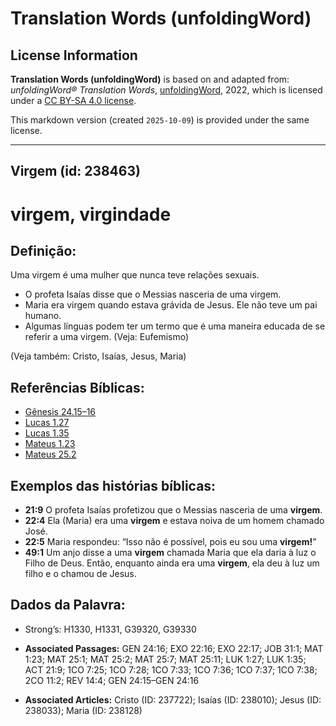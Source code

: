 # Translation Words (unfoldingWord)

## License Information

**Translation Words (unfoldingWord)** is based on and adapted from: _unfoldingWord® Translation Words_, [unfoldingWord](https://unfoldingword.org/utw), 2022, which is licensed under a [CC BY-SA 4.0 license](https://creativecommons.org/licenses/by-sa/4.0/legalcode.en).

This markdown version (created `2025-10-09`) is provided under the same license.



--------------------------------

## Virgem (id: 238463)

virgem, virgindade
==================

Definição:
----------

Uma virgem é uma mulher que nunca teve relações sexuais.

* O profeta Isaías disse que o Messias nasceria de uma virgem.
* Maria era virgem quando estava grávida de Jesus. Ele não teve um pai humano.
* Algumas línguas podem ter um termo que é uma maneira educada de se referir a uma virgem. (Veja: Eufemismo)

(Veja também: Cristo, Isaías, Jesus, Maria)

Referências Bíblicas:
---------------------

* [Gênesis 24\.15–16](https://ref.ly/Gen24:15-Gen24:16)
* [Lucas 1\.27](https://ref.ly/Luke1:27)
* [Lucas 1\.35](https://ref.ly/Luke1:35)
* [Mateus 1\.23](https://ref.ly/Matt1:23)
* [Mateus 25\.2](https://ref.ly/Matt25:2)

Exemplos das histórias bíblicas:
--------------------------------

* **21:9** O profeta Isaías profetizou que o Messias nasceria de uma **virgem**.
* **22:4** Ela (Maria) era uma **virgem** e estava noiva de um homem chamado José.
* **22:5** Maria respondeu: “Isso não é possível, pois eu sou uma **virgem!**”
* **49:1** Um anjo disse a uma **virgem** chamada Maria que ela daria à luz o Filho de Deus. Então, enquanto ainda era uma **virgem**, ela deu à luz um filho e o chamou de Jesus.

Dados da Palavra:
-----------------

* Strong’s: H1330, H1331, G39320, G39330

* **Associated Passages:** GEN 24:16; EXO 22:16; EXO 22:17; JOB 31:1; MAT 1:23; MAT 25:1; MAT 25:2; MAT 25:7; MAT 25:11; LUK 1:27; LUK 1:35; ACT 21:9; 1CO 7:25; 1CO 7:28; 1CO 7:33; 1CO 7:36; 1CO 7:37; 1CO 7:38; 2CO 11:2; REV 14:4; GEN 24:15–GEN 24:16
* **Associated Articles:** Cristo (ID: 237722); Isaías (ID: 238010); Jesus (ID: 238033); Maria (ID: 238128)

